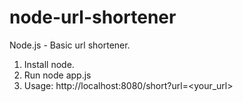 node-url-shortener
==================

Node.js - Basic url shortener.

1) Install node.
2) Run node app.js
3) Usage: http://localhost:8080/short?url=<your_url>
